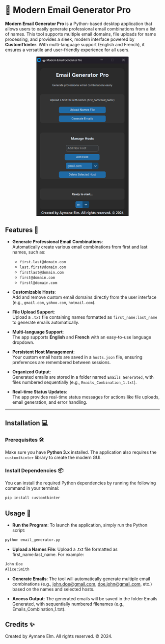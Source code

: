 # 📨 **Modern Email Generator Pro**

**Modern Email Generator Pro** is a Python-based desktop application that allows users to easily generate professional email combinations from a list of names. This tool supports multiple email domains, file uploads for name processing, and provides a sleek, modern interface powered by **CustomTkinter**. With multi-language support (English and French), it ensures a versatile and user-friendly experience for all users.

<div align="center">
<img src="img.png" alt="Modern Email Generator Pro" width="300" />
</div>

## Features 🚀

- **Generate Professional Email Combinations**:  
  Automatically create various email combinations from first and last names, such as:
  - `first.last@domain.com`
  - `last.first@domain.com`
  - `firstlast@domain.com`
  - `first@domain.com`
  - `firstl@domain.com`

- **Customizable Hosts**:  
  Add and remove custom email domains directly from the user interface (e.g., `gmail.com`, `yahoo.com`, `hotmail.com`).

- **File Upload Support**:  
  Upload a `.txt` file containing names formatted as `first_name:last_name` to generate emails automatically.

- **Multi-language Support**:  
  The app supports **English** and **French** with an easy-to-use language dropdown.

- **Persistent Host Management**:  
  Your custom email hosts are saved in a `hosts.json` file, ensuring preferences are remembered between sessions.

- **Organized Output**:  
  Generated emails are stored in a folder named `Emails Generated`, with files numbered sequentially (e.g., `Emails_Combination_1.txt`).

- **Real-time Status Updates**:  
  The app provides real-time status messages for actions like file uploads, email generation, and error handling.

---

## Installation 💻

### Prerequisites 🛠️

Make sure you have **Python 3.x** installed. The application also requires the `customtkinter` library to create the modern GUI.

### Install Dependencies 📦

You can install the required Python dependencies by running the following command in your terminal:

```bash
pip install customtkinter
```

## Usage 📝

- **Run the Program**:
To launch the application, simply run the Python script:

```bash
python email_generator.py
```

- **Upload a Names File**:
  Upload a .txt file formatted as first_name:last_name. For example:

```bash
John:Doe
Alice:Smith
```

- **Generate Emails**:
The tool will automatically generate multiple email combinations (e.g., john.doe@gmail.com, doe.john@gmail.com, etc.) based on the names and selected hosts.

- **Access Output**:
The generated emails will be saved in the folder Emails Generated, with sequentially numbered filenames (e.g., Emails_Combination_1.txt).

## Credits ✨
Created by Aymane Elm. All rights reserved. © 2024.

